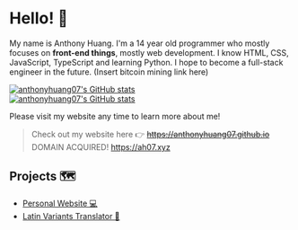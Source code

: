 # Hello! 👋

My name is Anthony Huang. I'm a 14 year old programmer who mostly focuses on **front-end things**, mostly web development. I know HTML, CSS, JavaScript, TypeScript and learning Python. I hope to become a full-stack engineer in the future.
(Insert bitcoin mining link here)

[![anthonyhuang07's GitHub stats](https://github-readme-stats.vercel.app/api?username=anthonyhuang07&theme=onedark&show_icons=true&locale=en)](https://github.com/anthonyhuang07)<br>
[![anthonyhuang07's GitHub stats](https://github-readme-stats.vercel.app/api/top-langs?username=anthonyhuang07&langs_count=10&show_icons=true&locale=en&layout=compact&theme=onedark)](https://github.com/anthonyhuang07)

Please visit my website any time to learn more about me!

> Check out my website here 👉 ~~https://anthonyhuang07.github.io~~ DOMAIN ACQUIRED! https://ah07.xyz

## Projects 🗺️
- [Personal Website 💻](https://ah07.xyz)
- [Latin Variants Translator 🥚](https://ah07.xyz/Latin-Variants-Translator/)

